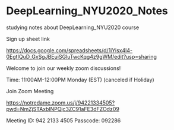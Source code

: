 # DeepLearning_NYU2020_Notes
studying notes about DeepLearning_NYU2020 course

Sign up sheet link

https://docs.google.com/spreadsheets/d/1iYisx4l4-0EgtIQuD_GxSgJBEuiSGluTwcKqg4z9gWM/edit?usp=sharing

Welcome to join our weekly zoom discussions!

Time: 11:00AM-12:00PM Monday (EST) (canceled if Holiday)

Join Zoom Meeting

https://notredame.zoom.us/j/94221334505?pwd=NmZjSTAxblNPQjc3ZC91aFE3dFZOdz09

Meeting ID: 942 2133 4505
Passcode: 092286
